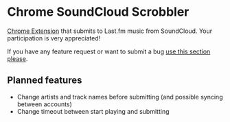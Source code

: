 Chrome SoundCloud Scrobbler
===========================

[Chrome Extension](https://chrome.google.com/webstore/detail/soundcloud-scrobbler/egbaojncijacajndhncghmjeielgocjd) that submits to Last.fm music from SoundCloud. Your participation is very appreciated!

If you have any feature request or want to submit a bug [use this section please](https://github.com/uoziod/chrome-soundcloud-scrobbler/issues).

Planned features
----------------

-   Change artists and track names before submitting (and possible syncing between accounts)
-   Change timeout between start playing and submitting